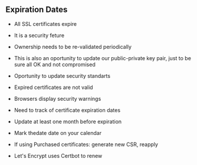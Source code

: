 ## Expiration Dates

- All SSL certificates expire
- It is a security feture
- Ownership needs to be re-validated periodically
- This is also an oportunity to update our public-private key pair, just to be sure all OK and not compromised
- Oportunity to update security standarts

- Expired certificates are not valid
- Browsers display security warnings
- Need to track of certificate expiration dates
- Update at least one month before expiration
- Mark thedate date on your calendar

- If using Purchased certificates: generate new CSR, reapply
- Let's Encrypt uses Certbot to renew
